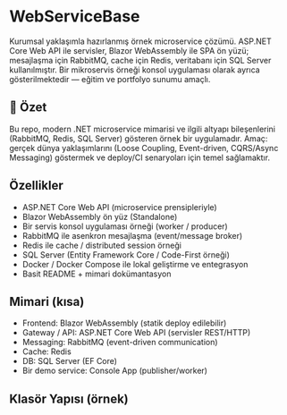 # WebServiceBase

Kurumsal yaklaşımla hazırlanmış örnek microservice çözümü. ASP.NET Core Web API ile servisler, Blazor WebAssembly ile SPA ön yüzü; mesajlaşma için RabbitMQ, cache için Redis, veritabanı için SQL Server kullanılmıştır. Bir mikroservis örneği konsol uygulaması olarak ayrıca gösterilmektedir — eğitim ve portfolyo sunumu amaçlı.

## 🚀 Özet
Bu repo, modern .NET microservice mimarisi ve ilgili altyapı bileşenlerini (RabbitMQ, Redis, SQL Server) gösteren örnek bir uygulamadır. Amaç: gerçek dünya yaklaşımlarını (Loose Coupling, Event-driven, CQRS/Async Messaging) göstermek ve deploy/CI senaryoları için temel sağlamaktır.

## Özellikler
- ASP.NET Core Web API (microservice prensipleriyle)
- Blazor WebAssembly ön yüz (Standalone)
- Bir servis konsol uygulaması örneği (worker / producer)
- RabbitMQ ile asenkron mesajlaşma (event/message broker)
- Redis ile cache / distributed session örneği
- SQL Server (Entity Framework Core / Code-First örneği)
- Docker / Docker Compose ile lokal geliştirme ve entegrasyon
- Basit README + mimari dokümantasyon

## Mimari (kısa)
- Frontend: Blazor WebAssembly (statik deploy edilebilir)
- Gateway / API: ASP.NET Core Web API (servisler REST/HTTP)
- Messaging: RabbitMQ (event-driven communication)
- Cache: Redis
- DB: SQL Server (EF Core)
- Bir demo service: Console App (publisher/worker)

## Klasör Yapısı (örnek)
